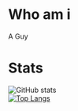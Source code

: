 # Who am i
A Guy

# Stats
![GitHub stats](https://github-readme-stats.vercel.app/api?username=TiredGui&theme=tokyonight&show_icons=true)\
[![Top Langs](https://github-readme-stats.vercel.app/api/top-langs/?username=TiredGui&theme=tokyonight&layout=compact)](https://github.com/anuraghazra/github-readme-stats)